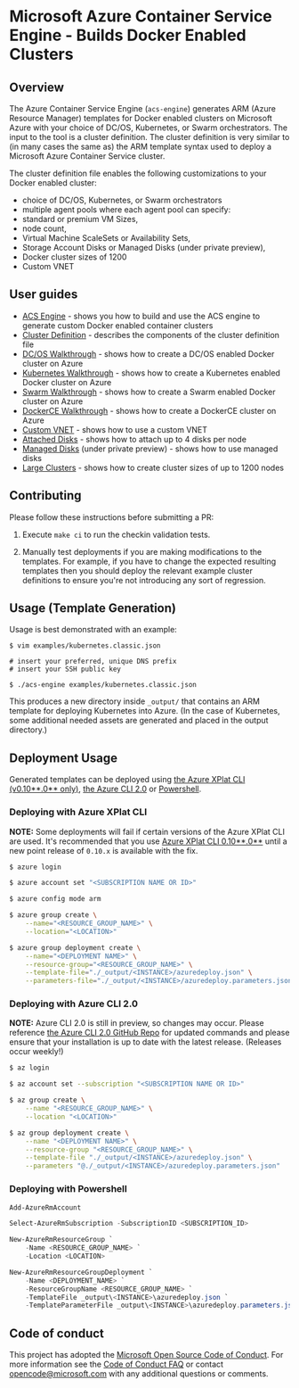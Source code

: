 # Microsoft Azure Container Service Engine - Builds Docker Enabled Clusters

## Overview

The Azure Container Service Engine (`acs-engine`) generates ARM (Azure Resource Manager) templates for Docker enabled clusters on Microsoft Azure with your choice of DC/OS, Kubernetes, or Swarm orchestrators. The input to the tool is a cluster definition. The cluster definition is very similar to (in many cases the same as) the ARM template syntax used to deploy a Microsoft Azure Container Service cluster.

The cluster definition file enables the following customizations to your Docker enabled cluster:
* choice of DC/OS, Kubernetes, or Swarm orchestrators
* multiple agent pools where each agent pool can specify:
 * standard or premium VM Sizes,
 * node count, 
 * Virtual Machine ScaleSets or Availability Sets,
 * Storage Account Disks or Managed Disks (under private preview),
* Docker cluster sizes of 1200
* Custom VNET

## User guides

* [ACS Engine](docs/acsengine.md) - shows you how to build and use the ACS engine to generate custom Docker enabled container clusters
* [Cluster Definition](docs/clusterdefinition.md) - describes the components of the cluster definition file
* [DC/OS Walkthrough](docs/dcos.md) - shows how to create a DC/OS enabled Docker cluster on Azure
* [Kubernetes Walkthrough](docs/kubernetes.md) - shows how to create a Kubernetes enabled Docker cluster on Azure
* [Swarm Walkthrough](docs/swarm.md) - shows how to create a Swarm enabled Docker cluster on Azure
* [DockerCE Walkthrough](../docs/swarmmode.md) - shows how to create a DockerCE cluster on Azure
* [Custom VNET](examples/vnet) - shows how to use a custom VNET 
* [Attached Disks](examples/disks-storageaccount) - shows how to attach up to 4 disks per node
* [Managed Disks](examples/disks-managed) (under private preview) - shows how to use managed disks 
* [Large Clusters](examples/largeclusters) - shows how to create cluster sizes of up to 1200 nodes

## Contributing

Please follow these instructions before submitting a PR:

1. Execute `make ci` to run the checkin validation tests.

2. Manually test deployments if you are making modifications to the templates.
   For example, if you have to change the expected resulting templates then you
   should deploy the relevant example cluster definitions to ensure you're not
   introducing any sort of regression.

## Usage (Template Generation)

Usage is best demonstrated with an example:

```shell
$ vim examples/kubernetes.classic.json

# insert your preferred, unique DNS prefix
# insert your SSH public key

$ ./acs-engine examples/kubernetes.classic.json
```

This produces a new directory inside `_output/` that contains an ARM template
for deploying Kubernetes into Azure. (In the case of Kubernetes, some additional
needed assets are generated and placed in the output directory.)

## Deployment Usage

Generated templates can be deployed using
[the Azure XPlat CLI (v0.10**.0** only)](https://github.com/Azure/azure-xplat-cli/releases/tag/v0.10.0-May2016),
[the Azure CLI 2.0](https://github.com/Azure/azure-cli) or
[Powershell](https://github.com/Azure/azure-powershell).

### Deploying with Azure XPlat CLI

**NOTE:** Some deployments will fail if certain versions of the Azure XPlat CLI are used. It's recommended that you use [Azure XPlat CLI 0.10**.0**](https://github.com/Azure/azure-xplat-cli/releases/tag/v0.10.0-May2016) until a new point release of `0.10.x` is available with the fix.

```bash
$ azure login

$ azure account set "<SUBSCRIPTION NAME OR ID>"

$ azure config mode arm

$ azure group create \
    --name="<RESOURCE_GROUP_NAME>" \
    --location="<LOCATION>"

$ azure group deployment create \
    --name="<DEPLOYMENT NAME>" \
    --resource-group="<RESOURCE_GROUP_NAME>" \
    --template-file="./_output/<INSTANCE>/azuredeploy.json" \
    --parameters-file="./_output/<INSTANCE>/azuredeploy.parameters.json"
```

### Deploying with Azure CLI 2.0
**NOTE:** Azure CLI 2.0 is still in preview, so changes may occur.
Please reference [the Azure CLI 2.0 GitHub Repo](https://github.com/Azure/azure-cli) for updated commands and please
ensure that your installation is up to date with the latest release. (Releases occur weekly!)

```bash
$ az login

$ az account set --subscription "<SUBSCRIPTION NAME OR ID>"

$ az group create \
    --name "<RESOURCE_GROUP_NAME>" \
    --location "<LOCATION>"

$ az group deployment create \
    --name "<DEPLOYMENT NAME>" \
    --resource-group "<RESOURCE_GROUP_NAME>" \
    --template-file "./_output/<INSTANCE>/azuredeploy.json" \
    --parameters "@./_output/<INSTANCE>/azuredeploy.parameters.json"
```

### Deploying with Powershell

```powershell
Add-AzureRmAccount

Select-AzureRmSubscription -SubscriptionID <SUBSCRIPTION_ID>

New-AzureRmResourceGroup `
    -Name <RESOURCE_GROUP_NAME> `
    -Location <LOCATION>

New-AzureRmResourceGroupDeployment `
    -Name <DEPLOYMENT_NAME> `
    -ResourceGroupName <RESOURCE_GROUP_NAME> `
    -TemplateFile _output\<INSTANCE>\azuredeploy.json `
    -TemplateParameterFile _output\<INSTANCE>\azuredeploy.parameters.json
```

## Code of conduct

This project has adopted the [Microsoft Open Source Code of Conduct](https://opensource.microsoft.com/codeofconduct/). For more information see the [Code of Conduct FAQ](https://opensource.microsoft.com/codeofconduct/faq) or contact [opencode@microsoft.com](mailto:opencode@microsoft.com) with any additional questions or comments.
